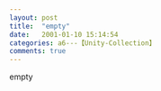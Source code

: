 ```yaml
---
layout: post
title:  "empty"
date:   2001-01-10 15:14:54
categories: a6---【Unity-Collection】
comments: true
---
```

empty
